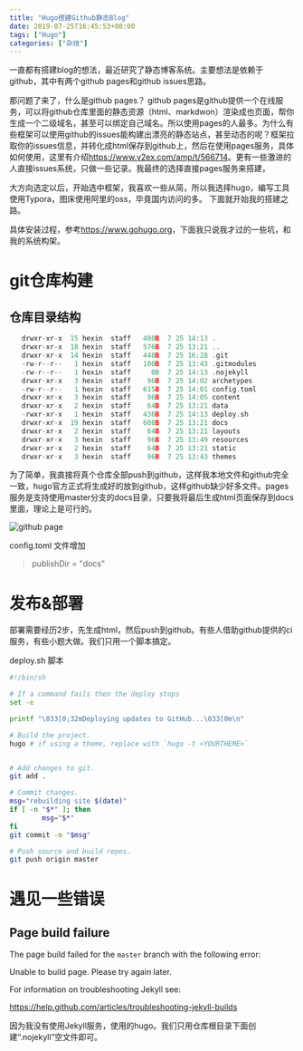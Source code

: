 ```yaml
---
title: "Hugo搭建Github静态Blog"
date: 2019-07-25T16:45:53+08:00
tags: ["Hugo"]
categories: ["杂技"]
---
```


一直都有搭建blog的想法，最近研究了静态博客系统。主要想法是依赖于github，其中有两个github pages和github issues思路。

那问题了来了，什么是github pages？ github pages是github提供一个在线服务，可以将github仓库里面的静态资源（html、markdwon）渲染成也页面，帮你生成一个二级域名，甚至可以绑定自己域名。所以使用pages的人最多。为什么有些框架可以使用github的issues能构建出漂亮的静态站点，甚至动态的呢？框架拉取你的issues信息，并转化成html保存到github上，然后在使用pages服务，具体如何使用，这里有介绍<https://www.v2ex.com/amp/t/566714>。更有一些激进的人直接issues系统，只做一些记录。我最终的选择直接pages服务来搭建，

大方向选定以后，开始选中框架，我喜欢一些从简，所以我选择hugo，编写工具使用Typora，图床使用阿里的oss，毕竟国内访问的多。 下面就开始我的搭建之路。



具体安装过程，参考<https://www.gohugo.org>，下面我只说我才过的一些坑，和我的系统构架。

# git仓库构建

## 仓库目录结构

``` go
   drwxr-xr-x  15 hexin  staff   480B  7 25 14:13 .
   drwxr-xr-x  18 hexin  staff   576B  7 25 13:21 ..
   drwxr-xr-x  14 hexin  staff   448B  7 25 16:28 .git
   -rw-r--r--   1 hexin  staff   100B  7 25 13:43 .gitmodules
   -rw-r--r--   1 hexin  staff     0B  7 25 14:13 .nojekyll
   drwxr-xr-x   3 hexin  staff    96B  7 25 14:02 archetypes
   -rw-r--r--   1 hexin  staff   615B  7 25 14:01 config.toml
   drwxr-xr-x   3 hexin  staff    96B  7 25 14:05 content
   drwxr-xr-x   2 hexin  staff    64B  7 25 13:21 data
   -rwxr-xr-x   1 hexin  staff   436B  7 25 14:13 deploy.sh
   drwxr-xr-x  19 hexin  staff   608B  7 25 13:21 docs
   drwxr-xr-x   2 hexin  staff    64B  7 25 13:21 layouts
   drwxr-xr-x   3 hexin  staff    96B  7 25 13:49 resources
   drwxr-xr-x   2 hexin  staff    64B  7 25 13:21 static
   drwxr-xr-x   3 hexin  staff    96B  7 25 13:43 themes
```

为了简单，我直接将真个仓库全部push到github，这样我本地文件和github完全一致，hugo官方正式将生成好的放到github，这样github缺少好多文件。pages服务是支持使用master分支的docs目录，只要我将最后生成html页面保存到docs里面，理论上是可行的。 

![github page](https://hexinme-blog.oss-cn-beijing.aliyuncs.com/blog/img/20190725141630.png)


config.toml 文件增加

> publishDir = "docs"

# 发布&部署

部署需要经历2步，先生成html，然后push到github。有些人借助github提供的ci服务，有些小题大做。我们只用一个脚本搞定。

deploy.sh 脚本

``` sh
#!/bin/sh

# If a command fails then the deploy stops
set -e

printf "\033[0;32mDeploying updates to GitHub...\033[0m\n"

# Build the project.
hugo # if using a theme, replace with `hugo -t <YOURTHEME>`


# Add changes to git.
git add .

# Commit changes.
msg="rebuilding site $(date)"
if [ -n "$*" ]; then
        msg="$*"
fi
git commit -m "$msg"

# Push source and build repos.
git push origin master
```

#  遇见一些错误
##  Page build failure

>
The page build failed for the `master` branch with the following error:
>
Unable to build page. Please try again later.
>
For information on troubleshooting Jekyll see:
>
https://help.github.com/articles/troubleshooting-jekyll-builds

因为我没有使用Jekyll服务，使用的hugo。我们只用仓库根目录下面创建“.nojekyll”空文件即可。

